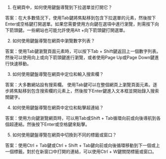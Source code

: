

1. 在網頁中，如何使用鍵盤導覽到下拉選單並打開它？

答案：在大多數情況下，使用Tab鍵將焦點移到包含下拉選單的元素，然後按下Enter或空格鍵打開選單。如果您需要使用方向鍵在選項中進行瀏覽，則需按下向下箭頭鍵。一些網站也可能允許使用Alt +向下箭頭鍵打開選單。

2. 如何使用鍵盤導覽在網頁中瀏覽數字列表？

答案：使用Tab鍵瀏覽頁面元素時，可以按下Tab + Shift鍵返回上一個數字列表。然後可以使用向上或向下箭頭鍵進行瀏覽，或者使用Page Up或Page Down鍵進行快速移動。

3. 如何使用鍵盤導覽在網頁中定位和輸入搜索欄？

答案：大多數網站設有搜索欄。 使用Tab鍵可以在整個網頁上瀏覽頁面元素。逐步將焦點移到包含搜索欄的元素上，然後按下Enter鍵進入文本框並開始錄入搜索關鍵字。

4. 如何使用鍵盤導覽在網頁中定位和點擊超連結？

答案：使用方向鍵瀏覽網頁時，可以用Tab或Shift + Tab循環向前或向後導航到各個超連結。然後按下Enter或空格鍵來點擊。

5. 如何使用鍵盤導覽在網頁中切換到不同的標籤或窗口？

答案：使用Ctrl + Tab鍵或Ctrl + Shift + Tab鍵向前或向後循環移動到下一個或上一個標籤。對於在新窗口中打開的連結，可以使用Ctrl + W鍵關閉標籤或窗口。